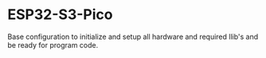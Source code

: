 # ESP32-S3-Pico
Base configuration to initialize and setup all hardware and required llib's and be ready for program code.
